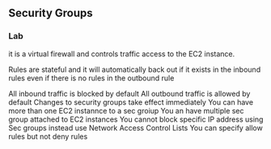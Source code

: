 ## Security Groups

### Lab

it is a virtual firewall and controls traffic access to the EC2 instance. 

Rules are stateful and it will automatically back out if it exists in the inbound rules even if there is no rules in the outbound rule

All inbound traffic is blocked by default
All outbound traffic is allowed by default
Changes to security groups take effect immediately
You can have more than one EC2 instannce to a sec groiup
You an have multiple sec group attached to EC2 instances
You cannot block specific IP address using Sec groups instead use Network Access Control Lists
You can specify allow rules but not deny rules
